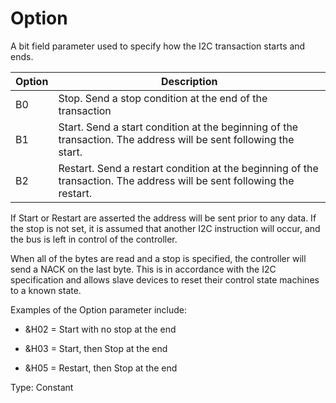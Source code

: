 # Option

A bit field parameter used to specify how the I2C transaction starts and ends.

| Option | Description                                                                                                            |
| ------ | ---------------------------------------------------------------------------------------------------------------------- |
| B0     | Stop. Send a stop condition at the end of the transaction                                                              |
| B1     | Start. Send a start condition at the beginning of the transaction. The address will be sent following the start.       |
| B2     | Restart. Send a restart condition at the beginning of the transaction. The address will be sent following the restart. |

If Start or Restart are asserted the address will be sent prior to any data. If the stop is not set, it is assumed that another I2C instruction will occur, and the bus is left in control of the controller.

When all of the bytes are read and a stop is specified, the controller will send a NACK on the last byte. This is in accordance with the I2C specification and allows slave devices to reset their control state machines to a known state.

Examples of the Option parameter include:

- &H02 = Start with no stop at the end

- &H03 = Start, then Stop at the end

- &H05 = Restart, then Stop at the end

Type: Constant
